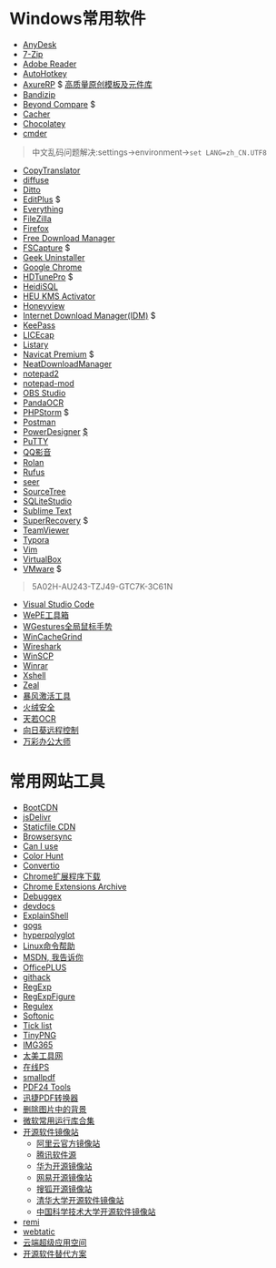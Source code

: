 Windows常用软件
===============

* [AnyDesk](https://anydesk.com/ "远程控制")
* [7-Zip](http://www.7-zip.org/)
* [Adobe Reader](https://acrobat.adobe.com/cn/zh-Hans/acrobat/pdf-reader.html)
* [AutoHotkey](https://www.autohotkey.com/ "热键脚本语言")
* [AxureRP](https://www.axure.com/) $ [高质量原创模板及元件库](http://www.axureux.com)
* [Bandizip](http://www.bandizip.com/ "优秀的压缩软件")
* [Beyond Compare](http://www.scootersoftware.com/) $
* [Cacher](https://www.cacher.io/ "The code snippet organizer for pro developers")
* [Chocolatey](https://chocolatey.org/ "The package manager for Windows")
* [cmder](http://cmder.net/ "Portable console emulator for Windows")
> 中文乱码问题解决:settings->environment->`set LANG=zh_CN.UTF8`
* [CopyTranslator](https://github.com/CopyTranslator/CopyTranslator "翻译工具")
* [diffuse](https://sourceforge.net/projects/diffuse/ "文本差异对比")
* [Ditto](https://www.ditto.com/ "剪切板增强")
* [EditPlus](https://www.editplus.com/ "Windows text editor with FTP and sftp") $
* [Everything](http://www.voidtools.com/ "文件快搜")
* [FileZilla](https://filezilla-project.org/ "FTP管理工具")
* [Firefox](http://www.firefox.com.cn/ "一个浏览器")
* [Free Download Manager](https://www.freedownloadmanager.org/ "下载工具")
* [FSCapture](http://www.fscapture.com/) $
* [Geek Uninstaller](https://geekuninstaller.com/ "强力软件卸载工具")
* [Google Chrome](https://www.google.cn/chrome/ "一个浏览器")
* [HDTunePro](http://www.hdtune.com/ "硬盘扫描工具") $
* [HeidiSQL](https://www.heidisql.com/ "数据库管理工具")
* [HEU KMS Activator](https://www.baidu.com/s?wd=HEU%20KMS%20Activator "Windows Office激活工具")
* [Honeyview](http://www.bandisoft.com/honeyview/ "Honeyview是一款快速图像查看器")
* [Internet Download Manager(IDM)](http://www.internetdownloadmanager.com/ "下载工具") $
* [KeePass](http://keepass.info/ "密码管理")
* [LICEcap](http://www.cockos.com/licecap/ "gif录制")
* [Listary](http://www.listary.com/ "文件搜索，快速启动应用")
* [Navicat Premium](https://www.navicat.com.cn/products/navicat-premium/ "数据库管理工具") $
* [NeatDownloadManager](http://www.neatdownloadmanager.com/ "多线程下载工具")
* [notepad2](http://notepad2.com/ "普通编辑器")
* [notepad-mod](https://github.com/XhmikosR/notepad2-mod "普通编辑器")
* [OBS Studio](https://obsproject.com/ "免费且开源的用于视频录制以及直播串流的软件")
* [PandaOCR](https://github.com/miaomiaosoft/PandaOCR "OCR图文识别")
* [PHPStorm](https://www.jetbrains.com/phpstorm/ "PHP IDE") $
* [Postman](https://www.getpostman.com/ "接口调试工具")
* [PowerDesigner](http://download.sybase.com/eval/PowerDesigner/PowerDesigner165_Evaluation.exe "建模工具") [$](http://www.itmop.com/downinfo/115489.html)
* [PuTTY](http://www.putty.org/ "小巧SSH连接工具")
* [QQ影音](http://player.qq.com/)
* [Rolan](https://www.irolan.com/ "轻量级启动器")
* [Rufus](http://rufus.akeo.ie/ "支持各种系统的U盘制作工具")
* [seer](http://www.1218.io/ "文件快速预览")
* [SourceTree](https://www.sourcetreeapp.com/ "图形git管理工具")
* [SQLiteStudio](https://sqlitestudio.pl "SQLite数据库管理工具")
* [Sublime Text](http://www.sublimetext.com/ "轻量级编辑器")
* [SuperRecovery](http://www.cjhf.net/ "超级文件恢复") $
* [TeamViewer](https://www.teamviewer.com/ "远程连接工具")
* [Typora](https://typora.io/ "免费跨平台Markdown编辑器 a minimal markdown editor, markdown reader.")
* [Vim](http://www.vim.org/)
* [VirtualBox](https://www.virtualbox.org/ "虚拟机")
* [VMware](https://download3.vmware.com/software/wkst/file/VMware-workstation-full-12.5.6-5528349.exe "虚拟机") $
> 5A02H-AU243-TZJ49-GTC7K-3C61N
* [Visual Studio Code](https://code.visualstudio.com/ "Code editing.Redefined.")
* [WePE工具箱](http://www.wepe.com.cn/ "微PE工具箱")
* [WGestures全局鼠标手势](http://www.yingdev.com/projects/wgestures "一个更简单、更现代的鼠标手势。")
* [WinCacheGrind](https://github.com/ceefour/wincachegrind "XDebug profile分析")
* [Wireshark](https://www.wireshark.org/ "全能抓包工具")
* [WinSCP](https://winscp.net "WinSCP 是一个 Windows 环境下使用的 SSH 的开源图形化 SFTP 客户端。")
* [Winrar](https://www.rarlab.com/ "RAR压缩处理软件 英文版无广告")
* [Xshell](https://www.netsarang.com/zh/xshell/ "SSH连接工具")
* [Zeal](https://zealdocs.org/ "帮助手册大全")
* [暴风激活工具](http://www.baofengjihuo.com/ "暴风激活工具_win7激活工具_win10激活密匙_win8激活软件_永久激活所有系统和office")
* [火绒安全](https://www.huorong.cn/)
* [天若OCR](https://pan.baidu.com/s/1P2xb9kBwX1gj8j2_APivZw)
* [向日葵远程控制](https://sunlogin.oray.com/ "远程控制")
* [万彩办公大师](http://www.wofficebox.com/ "免费的办公工具百宝箱")

常用网站工具
===============

* [BootCDN](http://www.bootcdn.cn/ "CDN")
* [jsDelivr](https://www.jsdelivr.com/ "CDN")
* [Staticfile CDN](http://www.staticfile.org/ "CDN")
* [Browsersync](https://browsersync.io/ "前端实时可视化插件")
* [Can I use](http://caniuse.com "前端兼容性查看")
* [Color Hunt](http://www.colorhunt.co/ "网站配色")
* [Convertio](https://convertio.co "文件转换器")
* [Chrome扩展程序下载](http://crx.2333.me/ "Chrome 扩展程序 下载（已废弃）")
* [Chrome Extensions Archive](https://crx.dam.io/ "Chrome 扩展程序 下载")
* [Debuggex](https://www.debuggex.com/ "正则测试+图形显示")
* [devdocs](http://devdocs.io/ "各种在线文档")
* [ExplainShell](http://www.explainshell.com/ "图形显示Linux命令")
* [gogs](https://gogs.io/ "开源的轻量级代码托管平台")
* [hyperpolyglot](http://hyperpolyglot.org/ "各种语言，工具的对比")
* [Linux命令帮助](https://jaywcjlove.github.io/linux-command/ "Linux命令帮助")
* [MSDN, 我告诉你](http://www.itellyou.cn/ "各种原版Windows系统, 软件")
* [OfficePLUS](http://www.officeplus.cn/ "微软Office官方在线模板网站")
* [githack](https://raw.githack.com/ "转换github文件的header，让其可以解析（不能用于生产环境）")
* [RegExp](https://regex101.com/ "正则测试")
* [RegExpFigure](https://regexper.com/ "正则图形显示")
* [Regulex](https://jex.im/regulex/ "正则图形显示")
* [Softonic](https://www.softonic.cn/ "软件下载网站")
* [Tick list](https://www.dida365.com "滴答清单")
* [TinyPNG](https://tinypng.com/ "png,jpg图片压缩")
* [IMG365](http://www.img365.cn/ "在线图片处理工具")
* [太美工具网](https://tiomg.org/ "在线图片、PDF处理工具")
* [在线PS](https://ps.gaoding.com/ "在线PS")
* [smallpdf](https://smallpdf.com/cn "PDF处理")
* [PDF24 Tools](https://tools.pdf24.org/zh/ "PDF工具")
* [迅捷PDF转换器](https://app.xunjiepdf.com/ "PDF工具")
* [删除图片中的背景](https://www.remove.bg "删除图片中的背景")
* [微软常用运行库合集](https://www.baidu.com/baidu?wd=微软常用运行库合集 "微软常用运行库合集")
* [开源软件镜像站](https://www.baidu.com/baidu?wd=开源软件镜像站 "开源软件镜像站")
    * [阿里云官方镜像站](https://developer.aliyun.com/mirror/)
    * [腾讯软件源](https://mirrors.cloud.tencent.com/)
    * [华为开源镜像站](https://mirrors.huaweicloud.com/)
    * [网易开源镜像站](http://mirrors.163.com/)
    * [搜狐开源镜像站](http://mirrors.sohu.com/)
    * [清华大学开源软件镜像站](https://mirrors.tuna.tsinghua.edu.cn/)
    * [中国科学技术大学开源软件镜像站](http://mirrors.ustc.edu.cn/)
* [remi](http://rpms.remirepo.net/ "Remi's RPM repository")
* [webtatic](https://webtatic.com/)
* [云端超级应用空间](https://uzer.me/)
* [开源软件替代方案](https://opensource.builders/)